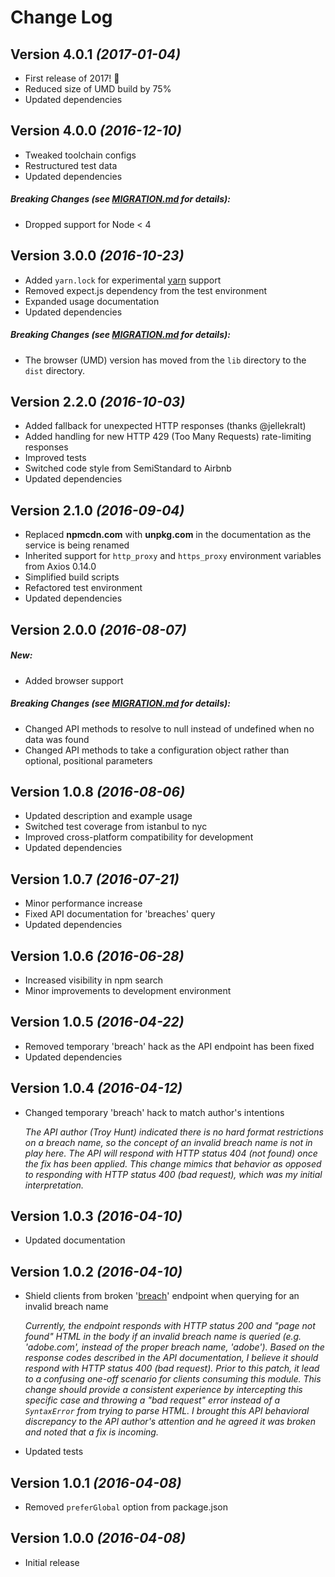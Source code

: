 # Change Log

## Version 4.0.1 *(2017-01-04)*

* First release of 2017! :tada:
* Reduced size of UMD build by 75%
* Updated dependencies

## Version 4.0.0 *(2016-12-10)*

* Tweaked toolchain configs
* Restructured test data
* Updated dependencies

##### Breaking Changes (see [MIGRATION.md](MIGRATION.md) for details):

* Dropped support for Node < 4

## Version 3.0.0 *(2016-10-23)*

* Added `yarn.lock` for experimental [yarn](https://yarnpkg.com) support
* Removed expect.js dependency from the test environment
* Expanded usage documentation
* Updated dependencies

##### Breaking Changes (see [MIGRATION.md](MIGRATION.md) for details):

* The browser (UMD) version has moved from the `lib` directory to the `dist`
  directory.

## Version 2.2.0 *(2016-10-03)*

* Added fallback for unexpected HTTP responses (thanks @jellekralt)
* Added handling for new HTTP 429 (Too Many Requests) rate-limiting responses
* Improved tests
* Switched code style from SemiStandard to Airbnb
* Updated dependencies

## Version 2.1.0 *(2016-09-04)*

* Replaced **npmcdn.com** with **unpkg.com** in the documentation as the service
  is being renamed
* Inherited support for `http_proxy` and `https_proxy` environment variables
  from Axios 0.14.0
* Simplified build scripts
* Refactored test environment
* Updated dependencies

## Version 2.0.0 *(2016-08-07)*

##### New:

* Added browser support

##### Breaking Changes (see [MIGRATION.md](MIGRATION.md) for details):

* Changed API methods to resolve to null instead of undefined when no data was
  found
* Changed API methods to take a configuration object rather than optional,
  positional parameters

## Version 1.0.8 *(2016-08-06)*

* Updated description and example usage
* Switched test coverage from istanbul to nyc
* Improved cross-platform compatibility for development
* Updated dependencies

## Version 1.0.7 *(2016-07-21)*

* Minor performance increase
* Fixed API documentation for 'breaches' query
* Updated dependencies

## Version 1.0.6 *(2016-06-28)*

* Increased visibility in npm search
* Minor improvements to development environment

## Version 1.0.5 *(2016-04-22)*

* Removed temporary 'breach' hack as the API endpoint has been fixed
* Updated dependencies

## Version 1.0.4 *(2016-04-12)*

* Changed temporary 'breach' hack to match author's intentions

  *The API author (Troy Hunt) indicated there is no hard format restrictions on
  a breach name, so the concept of an invalid breach name is not in play here.
  The API will respond with HTTP status 404 (not found) once the fix has been
  applied. This change mimics that behavior as opposed to responding with HTTP
  status 400 (bad request), which was my initial interpretation.*

## Version 1.0.3 *(2016-04-10)*

* Updated documentation

## Version 1.0.2 *(2016-04-10)*

* Shield clients from broken
  '[breach](https://haveibeenpwned.com/API/v2#SingleBreach)' endpoint when
  querying for an invalid breach name

  *Currently, the endpoint responds with HTTP status 200 and "page not found"
  HTML in the body if an invalid breach name is queried (e.g. 'adobe.com',
  instead of the proper breach name, 'adobe'). Based on the response codes
  described in the API documentation, I believe it should respond with HTTP
  status 400 (bad request). Prior to this patch, it lead to a confusing one-off
  scenario for clients consuming this module. This change should provide a
  consistent experience by intercepting this specific case and throwing a "bad
  request" error instead of a `SyntaxError` from trying to parse HTML. I
  brought this API behavioral discrepancy to the API author's attention and he
  agreed it was broken and noted that a fix is incoming.*

* Updated tests

## Version 1.0.1 *(2016-04-08)*

* Removed `preferGlobal` option from package.json

## Version 1.0.0 *(2016-04-08)*

* Initial release
